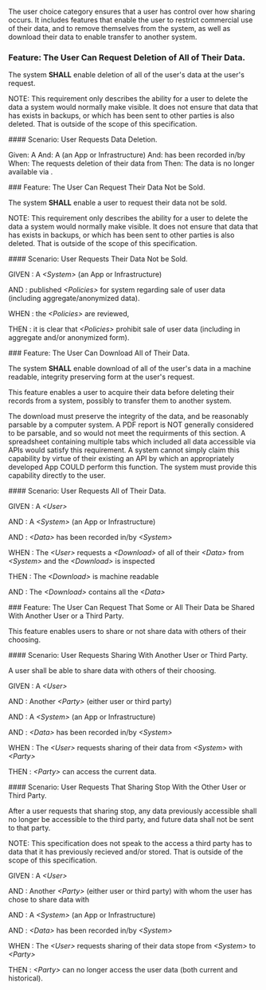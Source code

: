 The user choice category ensures that a user has control over how sharing occurs.
It includes features that enable the user to restrict commercial use of their data,
and to remove themselves from the system, as well as download their data to enable transfer
to another system.
<span id='the-user-can-request-deletion-of-all-of-their-data.'/>
### <span class='glyphicon text-success glyphicon-phone'/> <span class='glyphicon text-success glyphicon-cloud'/> Feature: The User Can Request Deletion of All of Their Data.

The system **SHALL** enable deletion of all of the user's data at the user's request.

NOTE: This requirement only describes the ability for a user to delete the data
a system would normally make visible.  It does not ensure that data that has
exists in backups, or which has been sent to other parties is also deleted.  That
is outside of the scope of this specification.


<span id='user-requests-data-deletion.'/>
#### Scenario: User Requests Data Deletion.

Given: A <User>
  And: A <System> (an App or Infrastructure)
  And: <Data> has been recorded in/by <System>
 When: The <User> requests deletion of their data from <System>
 Then: The data is no longer available via <System>.


<span id='the-user-can-request-their-data-not-be-sold.'/>
### <span class='glyphicon text-success glyphicon-phone'/> <span class='glyphicon text-success glyphicon-cloud'/> Feature: The User Can Request Their Data Not be Sold.

The system **SHALL** enable a user to request their data not be sold.

NOTE: This requirement only describes the ability for a user to delete the data
a system would normally make visible.  It does not ensure that data that has
exists in backups, or which has been sent to other parties is also deleted.  That
is outside of the scope of this specification.


<span id='user-requests-their-data-not-be-sold.'/>
#### Scenario: User Requests Their Data Not be Sold.


GIVEN
: A <i>&lt;System&gt;</i> (an App or Infrastructure)

   AND
   : published <i>&lt;Policies&gt;</i> for system regarding sale of user data (including aggregate/anonymized data).

WHEN
: the <i>&lt;Policies&gt;</i> are reviewed,

THEN
: it is clear that <i>&lt;Policies&gt;</i> prohibit sale of user data (including in aggregate and/or anonymized form).


<span id='the-user-can-download-all-of-their-data.'/>
### <span class='glyphicon text-success glyphicon-phone'/> <span class='glyphicon text-success glyphicon-cloud'/> Feature: The User Can Download All of Their Data.

The system **SHALL** enable download of all of the user's data in a machine readable, integrity
preserving form at the user's request.

This feature enables a user to acquire their data before deleting their records from a system, possibly to transfer
them to another system.

The download must preserve the integrity of the data, and be reasonably parsable by a computer system.
A PDF report is NOT generally considered to be parsable, and so would not meet the requirments of this
section.  A spreadsheet containing multiple tabs which included all data accessible via APIs would satisfy
this requirement.  A system cannot simply claim this capability by virtue of their existing an API by
which an appropriately developed App COULD perform this function.  The system must provide this capability
directly to the user.


<span id='user-requests-all-of-their-data.'/>
#### Scenario: User Requests All of Their Data.


GIVEN
: A <i>&lt;User&gt;</i>

   AND
   : A <i>&lt;System&gt;</i> (an App or Infrastructure)

   AND
   : <i>&lt;Data&gt;</i> has been recorded in/by <i>&lt;System&gt;</i>

WHEN
: The <i>&lt;User&gt;</i> requests a <i>&lt;Download&gt;</i> of all of their <i>&lt;Data&gt;</i> from <i>&lt;System&gt;</i> and the <i>&lt;Download&gt;</i> is inspected

THEN
: The <i>&lt;Download&gt;</i> is machine readable

   AND
   : The <i>&lt;Download&gt;</i> contains all the <i>&lt;Data&gt;</i>


<span id='the-user-can-request-that-some-or-all-their-data-be-shared-with-another-user-or-a-third-party.'/>
### <span class='glyphicon text-success glyphicon-phone'/> <span class='glyphicon text-success glyphicon-cloud'/> Feature: The User Can Request That Some or All Their Data be Shared With Another User or a Third Party.

This feature enables users to share or not share data with others of their choosing.


<span id='user-requests-sharing-with-another-user-or-third-party.'/>
#### <span class='glyphicon text-success glyphicon-phone'/> <span class='glyphicon text-success glyphicon-cloud'/> Scenario: User Requests Sharing With Another User or Third Party.

A user shall be able to share data with others of their choosing.

GIVEN
: A <i>&lt;User&gt;</i>

   AND
   : Another <i>&lt;Party&gt;</i> (either user or third party)

   AND
   : A <i>&lt;System&gt;</i> (an App or Infrastructure)

   AND
   : <i>&lt;Data&gt;</i> has been recorded in/by <i>&lt;System&gt;</i>

WHEN
: The <i>&lt;User&gt;</i> requests sharing of their data from <i>&lt;System&gt;</i> with <i>&lt;Party&gt;</i>

THEN
: <i>&lt;Party&gt;</i> can access the current data.


<span id='user-requests-that-sharing-stop-with-the-other-user-or-third-party.'/>
#### <span class='glyphicon text-success glyphicon-phone'/> <span class='glyphicon text-success glyphicon-cloud'/> Scenario: User Requests That Sharing Stop With the Other User or Third Party.

After a user requests that sharing stop, any data previously accessible shall no longer be
accessible to the third party, and future data shall not be sent to that party.

NOTE: This specification does not speak to the access a third party has to data that it
has previously recieved and/or stored.  That is outside of the scope of this specification.

GIVEN
: A <i>&lt;User&gt;</i>

   AND
   : Another <i>&lt;Party&gt;</i> (either user or third party) with whom the user has chose to share data with

   AND
   : A <i>&lt;System&gt;</i> (an App or Infrastructure)

   AND
   : <i>&lt;Data&gt;</i> has been recorded in/by <i>&lt;System&gt;</i>

WHEN
: The <i>&lt;User&gt;</i> requests sharing of their data stope from <i>&lt;System&gt;</i> to <i>&lt;Party&gt;</i>

THEN
: <i>&lt;Party&gt;</i> can no longer access the user data (both current and historical).

